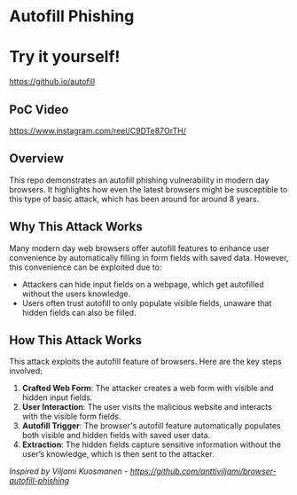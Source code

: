 # Autofill Phishing

# Try it yourself!
https://github.io/autofill

## PoC Video
https://www.instagram.com/reel/C9DTe87OrTH/

## Overview

This repo demonstrates an autofill phishing vulnerability in modern day browsers. It highlights how even the latest browsers might be susceptible to this type of basic attack, which has been around for around 8 years.

## Why This Attack Works

Many modern day web browsers offer autofill features to enhance user convenience by automatically filling in form fields with saved data. However, this convenience can be exploited due to:

-  Attackers can hide input fields on a webpage, which get autofilled without the users knowledge.
-  Users often trust autofill to only populate visible fields, unaware that hidden fields can also be filled.

## How This Attack Works

This attack exploits the autofill feature of browsers. Here are the key steps involved:

1. **Crafted Web Form**: The attacker creates a web form with visible and hidden input fields.
2. **User Interaction**: The user visits the malicious website and interacts with the visible form fields.
3. **Autofill Trigger**: The browser's autofill feature automatically populates both visible and hidden fields with saved user data.
4. **Extraction**: The hidden fields capture sensitive information without the user’s knowledge, which is then sent to the attacker.


_Inspired by Viljami Kuosmanen - https://github.com/anttiviljami/browser-autofill-phishing_
